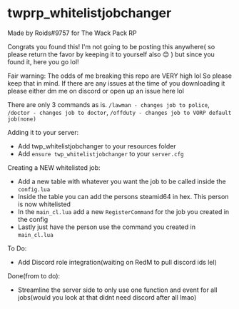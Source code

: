 # twprp_whitelistjobchanger
 Made by Roids#9757 for The Wack Pack RP



Congrats you found this! I'm not going to be posting this anywhere( so please return the favor by keeping it to yourself also 😊 ) but since you found it, here you go lol! 

Fair warning: The odds of me breaking this repo are VERY high lol So please keep that in mind. If there are any issues at the time of you downloading it please either dm me on discord or open up an issue here lol

There are only 3 commands as is. `/lawman - changes job to police`, `/doctor - changes job to doctor`, `/offduty - changes job to VORP default job(none)`

Adding it to your server:
- Add twp_whitelistjobchanger to your resources folder
- Add `ensure twp_whitelistjobchanger` to your `server.cfg`

Creating a NEW whitelisted job:
- Add a new table with whatever you want the job to be called inside the `config.lua`
- Inside the table you can add the persons steamid64 in hex. This person is now whitelisted
- In the `main_cl.lua` add a new `RegisterCommand` for the job you created in the config
- Lastly just have the person use the command you created in `main_cl.lua`


To Do:
- Add Discord role integration(waiting on RedM to pull discord ids lel)

Done(from to do):
- Streamline the server side to only use one function and event for all jobs(would you look at that didnt need discord after all lmao)
